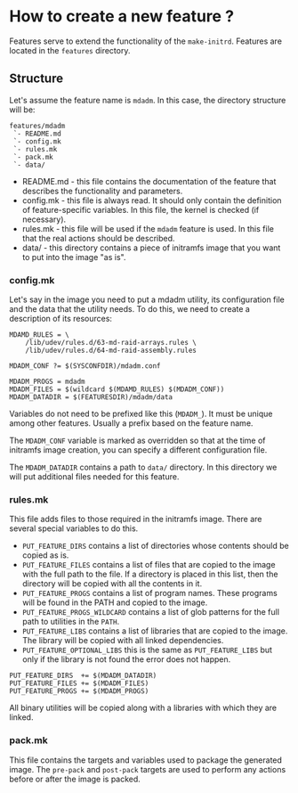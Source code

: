 # How to create a new feature ?

Features serve to extend the functionality of the `make-initrd`.
Features are located in the `features` directory.

## Structure

Let's assume the feature name is `mdadm`. In this case, the directory structure
will be:
```
features/mdadm
 `- README.md
 `- config.mk
 `- rules.mk
 `- pack.mk
 `- data/
```

* README.md - this file contains the documentation of the feature that describes
  the functionality and parameters.
* config.mk - this file is always read. It should only contain the definition of
  feature-specific variables. In this file, the kernel is checked (if
  necessary).
* rules.mk - this file will be used if the `mdadm` feature is used. In this file
  that the real actions should be described.
* data/ - this directory contains a piece of initramfs image that you want to
  put into the image "as is".

### config.mk

Let's say in the image you need to put a mdadm utility, its configuration file
and the data that the utility needs. To do this, we need to create a description
of its resources:
```make
MDAMD_RULES = \
	/lib/udev/rules.d/63-md-raid-arrays.rules \
	/lib/udev/rules.d/64-md-raid-assembly.rules

MDADM_CONF ?= $(SYSCONFDIR)/mdadm.conf

MDADM_PROGS = mdadm
MDADM_FILES = $(wildcard $(MDAMD_RULES) $(MDADM_CONF))
MDADM_DATADIR = $(FEATURESDIR)/mdadm/data
```
Variables do not need to be prefixed like this (`MDADM_`). It must be unique
among other features. Usually a prefix based on the feature name.

The `MDADM_CONF` variable is marked as overridden so that at the time of
initramfs image creation, you can specify a different configuration file.

The `MDADM_DATADIR` contains a path to `data/` directory. In this directory we
will put additional files needed for this feature.

### rules.mk

This file adds files to those required in the initramfs image. There are several
special variables to do this.

* `PUT_FEATURE_DIRS` contains a list of directories whose contents should be
  copied as is.
* `PUT_FEATURE_FILES` contains a list of files that are copied to the image with
  the full path to the file. If a directory is placed in this list, then the
  directory will be copied with all the contents in it.
* `PUT_FEATURE_PROGS` contains a list of program names. These programs will be
  found in the PATH and copied to the image.
* `PUT_FEATURE_PROGS_WILDCARD` contains a list of glob patterns for the full
  path to utilities in the `PATH`.
* `PUT_FEATURE_LIBS` contains a list of libraries that are copied to the image.
  The library will be copied with all linked dependencies.
* `PUT_FEATURE_OPTIONAL_LIBS` this is the same as `PUT_FEATURE_LIBS` but only if
  the library is not found the error does not happen.

```make
PUT_FEATURE_DIRS  += $(MDADM_DATADIR)
PUT_FEATURE_FILES += $(MDADM_FILES)
PUT_FEATURE_PROGS += $(MDADM_PROGS)
```

All binary utilities will be copied along with a libraries with which they are
linked.

### pack.mk

This file contains the targets and variables used to package the generated
image. The `pre-pack` and `post-pack` targets are used to perform any actions
before or after the image is packed.
